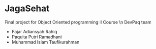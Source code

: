 # JagaSehat
Final project for Object Oriented programming II Course \n
DevPaq team
- Fajar Adiansyah Rahiq
- Paquita Putri Ramadhani
- Muhammad Islam Taufikurahman

